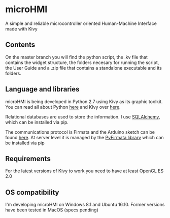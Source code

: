 # microHMI
A simple and reliable microcontroller oriented Human-Machine Interface made with Kivy 

## Contents

On the master branch you will find the python script, the .kv file that contains the widget structure, the folders necesary for running the script, the User Guide and a .zip file that contains a standalone executable and its folders.

## Language and libraries

microHMI is being developed in Python 2.7 using Kivy as its graphic toolkit. You can read all about Python [here](https://www.python.org/) and Kivy over [here](https://kivy.org/#home). 

Relational databases are used to store the information. I use [SQLAlchemy](https://www.sqlalchemy.org/), which can be installed via pip.

The communications protocol is Firmata and the Arduino sketch can be found [here](https://www.arduino.cc/en/Reference/Firmata). At server level it is managed by the [PyFirmata library](https://github.com/tino/pyFirmata) which can be installed via pip

## Requirements

For the latest versions of Kivy to work you need to have at least OpenGL ES 2.0 

## OS compatibility

I'm developing microHMI on Windows 8.1 and Ubuntu 16.10. Former versions have been tested in MacOS (specs pending)



